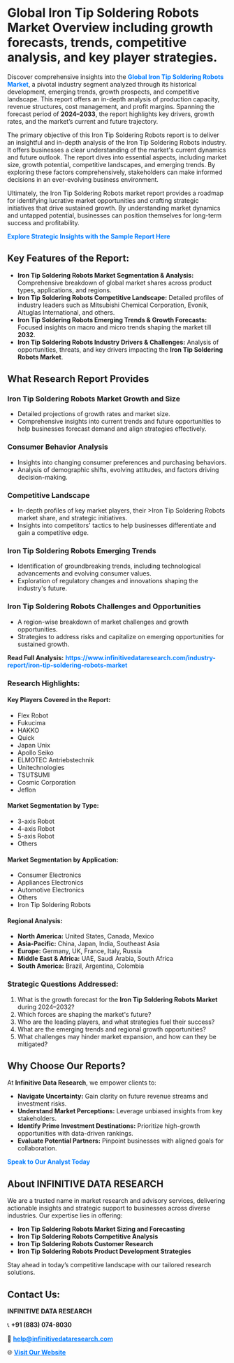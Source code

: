 <h1>Global Iron Tip Soldering Robots Market Overview including growth forecasts, trends, competitive analysis, and key player strategies.</h1>
<p>
Discover comprehensive insights into the 
<a href="https://www.infinitivedataresearch.com/industry-report/iron-tip-soldering-robots-market" rel="dofollow" style="color: #007BFF; text-decoration: none;"><strong>Global Iron Tip Soldering Robots Market</strong></a>, a pivotal industry segment analyzed through its historical development, emerging trends, growth prospects, and competitive landscape. This report offers an in-depth analysis of production capacity, revenue structures, cost management, and profit margins. Spanning the forecast period of <strong>2024–2033</strong>, the report highlights key drivers, growth rates, and the market’s current and future trajectory.
</p>
<p>
The primary objective of this Iron Tip Soldering Robots report is to deliver an insightful and in-depth analysis of the Iron Tip Soldering Robots industry. It offers businesses a clear understanding of the market's current dynamics and future outlook. The report dives into essential aspects, including market size, growth potential, competitive landscapes, and emerging trends. By exploring these factors comprehensively, stakeholders can make informed decisions in an ever-evolving business environment.
</p>
<p>
Ultimately, the Iron Tip Soldering Robots market report provides a roadmap for identifying lucrative market opportunities and crafting strategic initiatives that drive sustained growth. By understanding market dynamics and untapped potential, businesses can position themselves for long-term success and profitability.
</p>
<p>
<a href="https://www.infinitivedataresearch.com/request-sample/reportId=102795" style="color: #007BFF; text-decoration: none;"><strong>Explore Strategic Insights with the Sample Report Here</strong></a>
</p>

<h2>Key Features of the Report:</h2>
<ul>
<li><strong>Iron Tip Soldering Robots Market Segmentation & Analysis:</strong> Comprehensive breakdown of global market shares across product types, applications, and regions.</li>
<li><strong>Iron Tip Soldering Robots Competitive Landscape:</strong> Detailed profiles of industry leaders such as Mitsubishi Chemical Corporation, Evonik, Altuglas International, and others.</li>
<li><strong>Iron Tip Soldering Robots Emerging Trends & Growth Forecasts:</strong> Focused insights on macro and micro trends shaping the market till <strong>2032</strong>.</li>
<li><strong>Iron Tip Soldering Robots Industry Drivers & Challenges:</strong> Analysis of opportunities, threats, and key drivers impacting the <strong>Iron Tip Soldering Robots Market</strong>.</li>
</ul>

<h2>What Research Report Provides</h2>
<h3>Iron Tip Soldering Robots Market Growth and Size</h3>
<ul>
<li>Detailed projections of growth rates and market size.</li>
<li>Comprehensive insights into current trends and future opportunities to help businesses forecast demand and align strategies effectively.</li>
</ul>

<h3>Consumer Behavior Analysis</h3>
<ul>
<li>Insights into changing consumer preferences and purchasing behaviors.</li>
<li>Analysis of demographic shifts, evolving attitudes, and factors driving decision-making.</li>
</ul>

<h3>Competitive Landscape</h3>
<ul>
<li>In-depth profiles of key market players, their >Iron Tip Soldering Robots market share, and strategic initiatives.</li>
<li>Insights into competitors' tactics to help businesses differentiate and gain a competitive edge.</li>
</ul>

<h3>Iron Tip Soldering Robots Emerging Trends</h3>
<ul>
<li>Identification of groundbreaking trends, including technological advancements and evolving consumer values.</li>
<li>Exploration of regulatory changes and innovations shaping the industry's future.</li>
</ul>

<h3>Iron Tip Soldering Robots Challenges and Opportunities</h3>
<ul>
<li>A region-wise breakdown of market challenges and growth opportunities.</li>
<li>Strategies to address risks and capitalize on emerging opportunities for sustained growth.</li>
</ul>
<p><strong>Read Full Analysis:</strong> <a href="https://www.infinitivedataresearch.com/industry-report/iron-tip-soldering-robots-market" rel="dofollow" style="color: #007BFF; text-decoration: none;"><strong>https://www.infinitivedataresearch.com/industry-report/iron-tip-soldering-robots-market</strong></a></p>
<h3>Research Highlights:</h3>
<h4>Key Players Covered in the Report:</h4>
<ul><li>Flex Robot</li><li>Fukucima</li><li>HAKKO</li><li>Quick</li><li>Japan Unix</li><li>Apollo Seiko</li><li>ELMOTEC Antriebstechnik</li><li>Unitechnologies</li><li>TSUTSUMI</li><li>Cosmic Corporation</li><li>Jeflon</li></ul>
<h4>Market Segmentation by Type:</h4>
<ul><li>3-axis Robot</li><li>4-axis Robot</li><li>5-axis Robot</li><li>Others</li></ul>
<h4>Market Segmentation by Application:</h4>
<ul><li>Consumer Electronics</li><li>Appliances Electronics</li><li>Automotive Electronics</li><li>Others</li><li>Iron Tip Soldering Robots</li></ul>

<h4>Regional Analysis:</h4>
<ul>
<li><strong>North America:</strong> United States, Canada, Mexico</li>
<li><strong>Asia-Pacific:</strong> China, Japan, India, Southeast Asia</li>
<li><strong>Europe:</strong> Germany, UK, France, Italy, Russia</li>
<li><strong>Middle East & Africa:</strong> UAE, Saudi Arabia, South Africa</li>
<li><strong>South America:</strong> Brazil, Argentina, Colombia</li>
</ul>

<h3>Strategic Questions Addressed:</h3>
<ol>
<li>What is the growth forecast for the <strong>Iron Tip Soldering Robots Market</strong> during 2024–2032?</li>
<li>Which forces are shaping the market's future?</li>
<li>Who are the leading players, and what strategies fuel their success?</li>
<li>What are the emerging trends and regional growth opportunities?</li>
<li>What challenges may hinder market expansion, and how can they be mitigated?</li>
</ol>

<h2>Why Choose Our Reports?</h2>
<p>At <strong>Infinitive Data Research</strong>, we empower clients to:</p>
<ul>
<li><strong>Navigate Uncertainty:</strong> Gain clarity on future revenue streams and investment risks.</li>
<li><strong>Understand Market Perceptions:</strong> Leverage unbiased insights from key stakeholders.</li>
<li><strong>Identify Prime Investment Destinations:</strong> Prioritize high-growth opportunities with data-driven rankings.</li>
<li><strong>Evaluate Potential Partners:</strong> Pinpoint businesses with aligned goals for collaboration.</li>
</ul>
<p><a href="https://www.infinitivedataresearch.com/industry-report/iron-tip-soldering-robots-market" rel="dofollow" style="color: #007BFF; text-decoration: none;"><strong>Speak to Our Analyst Today</strong></a></p>

<h2>About INFINITIVE DATA RESEARCH</h2>
<p>We are a trusted name in market research and advisory services, delivering actionable insights and strategic support to businesses across diverse industries. Our expertise lies in offering:</p>
<ul>
<li><strong>Iron Tip Soldering Robots Market Sizing and Forecasting</strong></li>
<li><strong>Iron Tip Soldering Robots Competitive Analysis</strong></li>
<li><strong>Iron Tip Soldering Robots Customer Research</strong></li>
<li><strong>Iron Tip Soldering Robots Product Development Strategies</strong></li>
</ul>
<p>Stay ahead in today’s competitive landscape with our tailored research solutions.</p>

<h2>Contact Us:</h2>
<p><strong>INFINITIVE DATA RESEARCH</strong></p>
<p>📞 <strong>+91 (883) 074-8030</strong></p>
<p>📧 <strong><a href="mailto:help@infinitivedataresearch.com" style="color: #007BFF;">help@infinitivedataresearch.com</a></strong></p>
<p>🌐 <strong><a href="https://www.infinitivedataresearch.com" rel="dofollow" style="color: #007BFF;">Visit Our Website</a></strong></p>